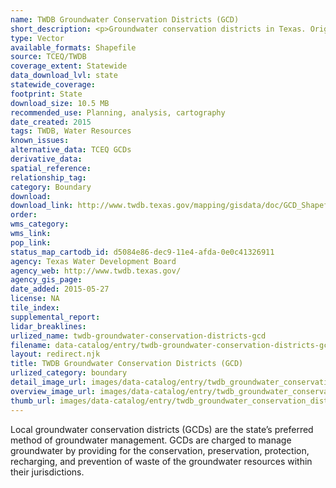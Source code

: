```yaml
---
name: TWDB Groundwater Conservation Districts (GCD)
short_description: <p>Groundwater conservation districts in Texas. Original data is sourced from TCEQ.</p>
type: Vector
available_formats: Shapefile
source: TCEQ/TWDB
coverage_extent: Statewide
data_download_lvl: state
statewide_coverage: 
footprint: State
download_size: 10.5 MB
recommended_use: Planning, analysis, cartography
date_created: 2015
tags: TWDB, Water Resources
known_issues: 
alternative_data: TCEQ GCDs
derivative_data: 
spatial_reference: 
relationship_tag: 
category: Boundary
download: 
download_link: http://www.twdb.texas.gov/mapping/gisdata/doc/GCD_Shapefiles.zip
order: 
wms_category: 
wms_link: 
pop_link: 
status_map_cartodb_id: d5084e86-dec9-11e4-afda-0e0c41326911
agency: Texas Water Development Board
agency_web: http://www.twdb.texas.gov/
agency_gis_page: 
date_added: 2015-05-27
license: NA
tile_index: 
supplemental_report: 
lidar_breaklines: 
urlized_name: twdb-groundwater-conservation-districts-gcd
filename: data-catalog/entry/twdb-groundwater-conservation-districts-gcd.md
layout: redirect.njk
title: TWDB Groundwater Conservation Districts (GCD)
urlized_category: boundary
detail_image_url: images/data-catalog/entry/twdb_groundwater_conservation_districts_gcd_detail.jpg
overview_image_url: images/data-catalog/entry/twdb_groundwater_conservation_districts_gcd_overview.jpg
thumb_url: images/data-catalog/entry/twdb_groundwater_conservation_districts_gcd_th.jpg
---
```


Local groundwater conservation districts (GCDs) are the state’s preferred method of groundwater management. GCDs are charged to manage groundwater by providing for the conservation, preservation, protection, recharging, and prevention of waste of the groundwater resources within their jurisdictions.



